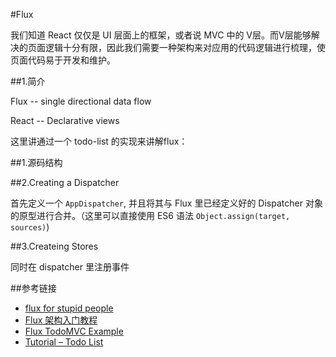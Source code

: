 #Flux

我们知道 React 仅仅是 UI 层面上的框架，或者说 MVC 中的 V层。而V层能够解决的页面逻辑十分有限，因此我们需要一种架构来对应用的代码逻辑进行梳理，使页面代码易于开发和维护。

##1.简介

Flux -- single directional data flow

React -- Declarative views

这里讲通过一个 todo-list 的实现来讲解flux：

##1.源码结构



##2.Creating a Dispatcher

首先定义一个 `AppDispatcher`, 并且将其与 Flux 里已经定义好的 Dispatcher 对象的原型进行合并。（这里可以直接使用 ES6 语法 `Object.assign(target, sources)`)

##3.Createing Stores

同时在 dispatcher 里注册事件

##参考链接

- [flux for stupid people](http://blog.andrewray.me/flux-for-stupid-people/)
- [Flux 架构入门教程](http://www.ruanyifeng.com/blog/2016/01/flux.html)
- [Flux TodoMVC Example](https://github.com/facebook/flux/tree/master/examples/flux-todomvc)
- [Tutorial – Todo List](http://facebook.github.io/flux/docs/todo-list.html#content)
